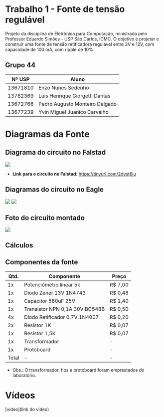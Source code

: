 # Trabalho 1 - Fonte de tensão regulável
Projeto da disciplina de Eletrônica para Computação, ministrada pelo Professor Eduardo Simões - USP São Carlos, ICMC. O objetivo é projetar e construir uma fonte de tensão retificadora regulável entre 3V e 12V, com capacidade de 100 mA, com ripple de 10%.

## Grupo 44
|  Nº USP  |  Aluno  |
|---|---|
| 13671810 | Enzo Nunes Sedenho | 
| 13782369 | Luis Henrique Giorgetti Dantas | 
| 13672766 | Pedro Augusto Monteiro Delgado | 
| 13677239 | Yvin Miguel Juanico Carvalho | 
 
# Diagramas da Fonte

## Diagrama do circuito no Falstad

<img src="https://imgur.com/a/rZYBihw.jpg">

* **Link para o circuito no Falstad:** https://tinyurl.com/2dyst6ju


## Diagramas do circuito no Eagle

<img src="https://i.imgur.com/pnylql7.jpg">

<img src="https://i.imgur.com/MLAnHvz.png"> 


## Foto do circuito montado

<img src="https://i.imgur.com/qI4lcMk.jpg">

## Cálculos


## Componentes da fonte

|  Qtd.  |  Componente |  Preço  |
|---|---|---|
| 1x | Potenciômetro linear 5k | R$ 7,00 |
| 1x | Diodo Zener 13V 1N4743 | R$ 0,48 |
| 1x | Capacitor 560uF 25V | R$ 1,40 |
| 1x | Transistor NPN 0,1A 30V BC548B| R$ 0,50 |
| 4x | Diodo Retificador 0,7V 1N4007 | R$ 0,20 |
| 2x | Resistor 1K | R$ 0,07 |
| 1x | Resistor 1,5K | R$ 0,07 |
| 1x | Transformador | - | - |
| 1x | Protoboard | - | - |
| Total | - | - | R$ 10,53 |

* Obs.: O transformador, fios e protoboard foram emprestados do laboratório.


# Vídeos 
[video](link do video)
